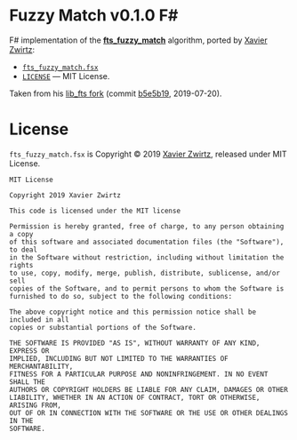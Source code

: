 # Fuzzy Match v0.1.0 F&num;

F# implementation of the __[fts_fuzzy_match]__ algorithm, ported by [Xavier Zwirtz]:

- [`fts_fuzzy_match.fsx`](./fts_fuzzy_match.fsx)
- [`LICENSE`](./LICENSE) — MIT License.

Taken from his [lib_fts fork]  (commit [b5e5b19], 2019-07-20).

# License

`fts_fuzzy_match.fsx` is Copyright © 2019 [Xavier Zwirtz], released under MIT License.

```
MIT License

Copyright 2019 Xavier Zwirtz

This code is licensed under the MIT license

Permission is hereby granted, free of charge, to any person obtaining a copy
of this software and associated documentation files (the "Software"), to deal
in the Software without restriction, including without limitation the rights
to use, copy, modify, merge, publish, distribute, sublicense, and/or sell
copies of the Software, and to permit persons to whom the Software is
furnished to do so, subject to the following conditions:

The above copyright notice and this permission notice shall be included in all
copies or substantial portions of the Software.

THE SOFTWARE IS PROVIDED "AS IS", WITHOUT WARRANTY OF ANY KIND, EXPRESS OR
IMPLIED, INCLUDING BUT NOT LIMITED TO THE WARRANTIES OF MERCHANTABILITY,
FITNESS FOR A PARTICULAR PURPOSE AND NONINFRINGEMENT. IN NO EVENT SHALL THE
AUTHORS OR COPYRIGHT HOLDERS BE LIABLE FOR ANY CLAIM, DAMAGES OR OTHER
LIABILITY, WHETHER IN AN ACTION OF CONTRACT, TORT OR OTHERWISE, ARISING FROM,
OUT OF OR IN CONNECTION WITH THE SOFTWARE OR THE USE OR OTHER DEALINGS IN THE
SOFTWARE.
```

<!-----------------------------------------------------------------------------
                               REFERENCE LINKS
------------------------------------------------------------------------------>


<!-- upstream -->

[fts_fuzzy_match]: https://github.com/forrestthewoods/lib_fts

[lib_fts fork]: https://github.com/xavierzwirtz/lib_fts/blob/fsharp/code/fts_fuzzy_match.fsx "View upstream source file"

[b5e5b19]: https://github.com/xavierzwirtz/lib_fts/blob/b5e5b19cb92cb7e82dc06616feba8da5da0b5da8/code/fts_fuzzy_match.fsx

<!-- people -->

[Xavier Zwirtz]: https://github.com/xavierzwirtz "View Xavier Zwirtz's GitHub profile"
[Forrest Smith]: https://github.com/forrestthewoods "View Forrest Smith's GitHub profile"

<!-- EOF -->